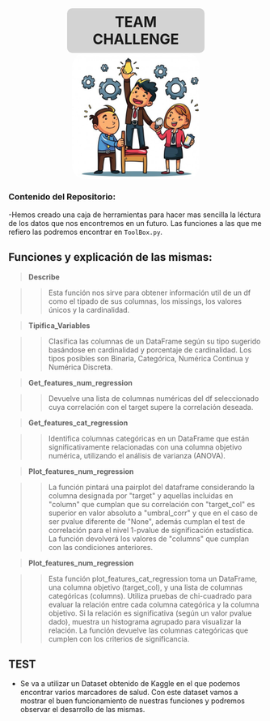 

<div style="text-align:center;">
    <h1 style="border-radius: 10px; padding: 10px; width: 50%; margin: 0 auto; background-color: lightgray; text-transform: uppercase;">TEAM CHALLENGE</h1>
    <img src="./Imagenes/portadaa.png" alt="Portada" style="border-radius: 25px; width: 50%;">
</div>


### Contenido del Repositorio:

-Hemos creado una caja de herramientas para hacer mas sencilla la léctura de los datos que nos encontremos en un futuro. Las funciones a las que me refiero las podremos encontrar en `ToolBox.py`.

## Funciones y explicación de las mismas:

> **Describe**

>> Esta función nos sirve para obtener información util de un df como el tipado de sus columnas, los missings, los valores únicos y la cardinalidad.

> **Tipifica_Variables**

>> Clasifica las columnas de un DataFrame según su tipo sugerido basándose en cardinalidad y porcentaje de cardinalidad. Los tipos posibles son Binaria, Categórica, Numérica Continua y Numérica Discreta.

> **Get_features_num_regression**

>> Devuelve una lista de columnas numéricas del df seleccionado cuya correlación con el target supere la correlación deseada.

> **Get_features_cat_regression**

>> Identifica columnas categóricas en un DataFrame que están significativamente relacionadas con una columna objetivo numérica, utilizando el análisis de varianza (ANOVA).

> **Plot_features_num_regression**

>> La función pintará una pairplot del dataframe considerando la columna designada por "target" y aquellas incluidas en "column" que cumplan que su correlación con "target_col" es superior en valor absoluto a "umbral_corr" y que en el caso de ser pvalue diferente de "None", además cumplan el test de correlación para el nivel 1-pvalue de significación estadística. La función devolverá los valores de "columns" que cumplan con las condiciones anteriores.

> **Plot_features_num_regression**

>> Esta función plot_features_cat_regression toma un DataFrame, una columna objetivo (target_col), y una lista de columnas categóricas (columns). Utiliza pruebas de chi-cuadrado para evaluar la relación entre cada columna categórica y la columna objetivo. Si la relación es significativa (según un valor pvalue dado), muestra un histograma agrupado para visualizar la relación. La función devuelve las columnas categóricas que cumplen con los criterios de significancia.

## TEST

- Se va a utilizar un Dataset obtenido de Kaggle en el que podemos encontrar varios marcadores de salud. Con este dataset vamos a mostrar el buen funcionamiento de nuestras funciones y podremos observar el desarrollo de las mismas.



